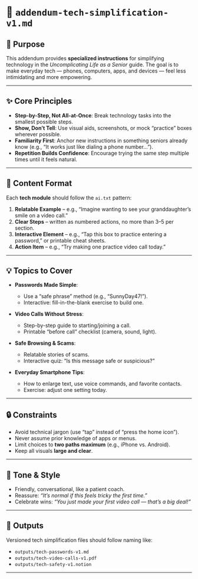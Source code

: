 # 📄 `addendum-tech-simplification-v1.md`

## 🎯 Purpose

This addendum provides **specialized instructions** for simplifying technology in the *Uncomplicating Life as a Senior* guide. The goal is to make everyday tech — phones, computers, apps, and devices — feel less intimidating and more empowering.

---

## ✨ Core Principles

* **Step-by-Step, Not All-at-Once**: Break technology tasks into the smallest possible steps.
* **Show, Don’t Tell**: Use visual aids, screenshots, or mock “practice” boxes wherever possible.
* **Familiarity First**: Anchor new instructions in something seniors already know (e.g., “It works just like dialing a phone number…”).
* **Repetition Builds Confidence**: Encourage trying the same step multiple times until it feels natural.

---

## 🧩 Content Format

Each **tech module** should follow the `ai.txt` pattern:

1. **Relatable Example** – e.g., “Imagine wanting to see your granddaughter’s smile on a video call.”
2. **Clear Steps** – written as numbered actions, no more than 3–5 per section.
3. **Interactive Element** – e.g., “Tap this box to practice entering a password,” or printable cheat sheets.
4. **Action Item** – e.g., “Try making one practice video call today.”

---

## 💡 Topics to Cover

* **Passwords Made Simple**:

  * Use a “safe phrase” method (e.g., “SunnyDay47!”).
  * Interactive: fill-in-the-blank exercise to build one.

* **Video Calls Without Stress**:

  * Step-by-step guide to starting/joining a call.
  * Printable “before call” checklist (camera, sound, light).

* **Safe Browsing & Scams**:

  * Relatable stories of scams.
  * Interactive quiz: “Is this message safe or suspicious?”

* **Everyday Smartphone Tips**:

  * How to enlarge text, use voice commands, and favorite contacts.
  * Exercise: adjust one setting today.

---

## 🔒 Constraints

* Avoid technical jargon (use “tap” instead of “press the home icon”).
* Never assume prior knowledge of apps or menus.
* Limit choices to **two paths maximum** (e.g., iPhone vs. Android).
* Keep all visuals **large and clear**.

---

## 🎤 Tone & Style

* Friendly, conversational, like a patient coach.
* Reassure: *“It’s normal if this feels tricky the first time.”*
* Celebrate wins: *“You just made your first video call — that’s a big deal!”*

---

## 📂 Outputs

Versioned tech simplification files should follow naming like:

* `outputs/tech-passwords-v1.md`
* `outputs/tech-video-calls-v1.pdf`
* `outputs/tech-safety-v1.notion`

---
